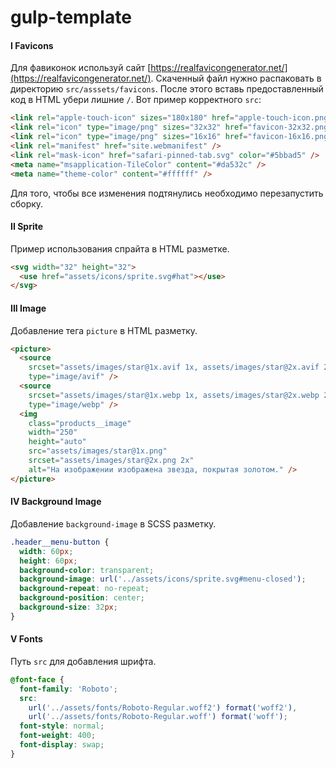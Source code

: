 # gulp-template

#### I Favicons

Для фавиконок используй сайт [https://realfavicongenerator.net/](https://realfavicongenerator.net/). Cкаченный файл нужно распаковать в директорию `src/asssets/favicons`. После этого вставь предоставленный код в HTML убери лишние `/`. Вот пример корректного `src`:

```html
<link rel="apple-touch-icon" sizes="180x180" href="apple-touch-icon.png" />
<link rel="icon" type="image/png" sizes="32x32" href="favicon-32x32.png" />
<link rel="icon" type="image/png" sizes="16x16" href="favicon-16x16.png" />
<link rel="manifest" href="site.webmanifest" />
<link rel="mask-icon" href="safari-pinned-tab.svg" color="#5bbad5" />
<meta name="msapplication-TileColor" content="#da532c" />
<meta name="theme-color" content="#ffffff" />
```

Для того, чтобы все изменения подтянулись необходимо перезапустить сборку.

#### II Sprite

Пример использования спрайта в HTML разметке.

```html
<svg width="32" height="32">
  <use href="assets/icons/sprite.svg#hat"></use>
</svg>
```

#### III Image

Добавление тега `picture` в HTML разметку.

```html
<picture>
  <source
    srcset="assets/images/star@1x.avif 1x, assets/images/star@2x.avif 2x"
    type="image/avif" />
  <source
    srcset="assets/images/star@1x.webp 1x, assets/images/star@2x.webp 2x"
    type="image/webp" />
  <img
    class="products__image"
    width="250"
    height="auto"
    src="assets/images/star@1x.png"
    srcset="assets/images/star@2x.png 2x"
    alt="На изображении изображена звезда, покрытая золотом." />
</picture>
```

#### IV Background Image

Добавление `background-image` в SCSS разметку.

```scss
.header__menu-button {
  width: 60px;
  height: 60px;
  background-color: transparent;
  background-image: url('../assets/icons/sprite.svg#menu-closed');
  background-repeat: no-repeat;
  background-position: center;
  background-size: 32px;
}
```

#### V Fonts

Путь `src` для добавления шрифта.

```scss
@font-face {
  font-family: 'Roboto';
  src:
    url('../assets/fonts/Roboto-Regular.woff2') format('woff2'),
    url('../assets/fonts/Roboto-Regular.woff') format('woff');
  font-style: normal;
  font-weight: 400;
  font-display: swap;
}
```
